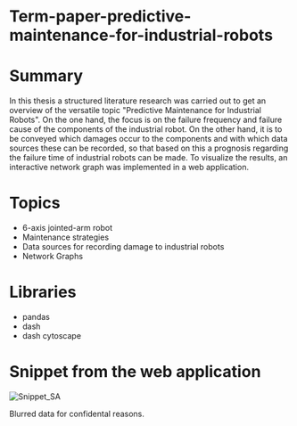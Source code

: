 # Term-paper-predictive-maintenance-for-industrial-robots

# Summary

In this thesis a structured literature research was carried out to get an overview of the versatile topic "Predictive Maintenance for Industrial Robots". On the one hand, the focus is on the failure frequency and failure cause of the components of the industrial robot. On the other hand, it is to be conveyed which damages occur to the components and with which data sources these can be recorded, so that based on this a prognosis regarding the failure time of industrial robots can be made. To visualize the results, an interactive network graph was implemented in a web application.

# Topics
- 6-axis jointed-arm robot
- Maintenance strategies
- Data sources for recording damage to industrial robots
- Network Graphs

# Libraries
- pandas
- dash
- dash cytoscape



# Snippet from the web application
![Snippet_SA](https://user-images.githubusercontent.com/77395890/158975980-18a1940b-da99-4efb-950b-cda15421851d.png)

Blurred data for confidental reasons.
